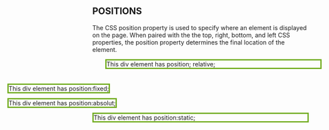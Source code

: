 <!DOCTYPE html>
<html>
<head>
<style>
div.relative{
  position: relative;
  left: 30px;
  border: 3px solid #73AD21
  }
div.fixed{
  position: fixed;
  left: 30px;
  border: 3px solid #73AD21;
}
div.absolute{
  position: absolute;
  left: 30px;
  border: 3px solid #73AD21
}
div.static{
  position: static;
  left: 30px;
  border: 3px solid #73AD21
}
</style>
</head>
<body>
<h2>POSITIONS</h2>
<P>The CSS position property is used to specify where an element is displayed on the page. When paired with the the top, right, bottom, and left CSS properties, the position property determines the final location of the element.</P>
<div class="relative">
This div element has position; relative;
</div><br><br>
<div class="fixed">
This div element has position:fixed;
</div><br><br>
<div class="absolute">
This div element has position:absolut;
</div><br><br>
<div class="static">
This div element has position:static;
</div>
</body>
</html>
